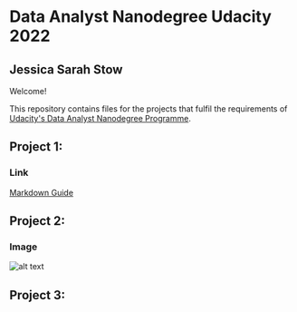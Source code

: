 # Data Analyst Nanodegree Udacity 2022

## Jessica Sarah Stow

Welcome!

This repository contains files for the projects that fulfil the requirements of [Udacity's Data Analyst Nanodegree Programme](https://www.udacity.com/course/data-analyst-nanodegree--nd002).

## Project 1:

### Link

[Markdown Guide](https://www.markdownguide.org)


## Project 2:

### Image

![alt text]([https://confirm.udacity.com/DMKLQAVF](https://s3-us-west-2.amazonaws.com/udacity-printer/production/certificates/c205ceaf-a222-4e5b-8b9c-12781fddb8bc.svg))

## Project 3:
